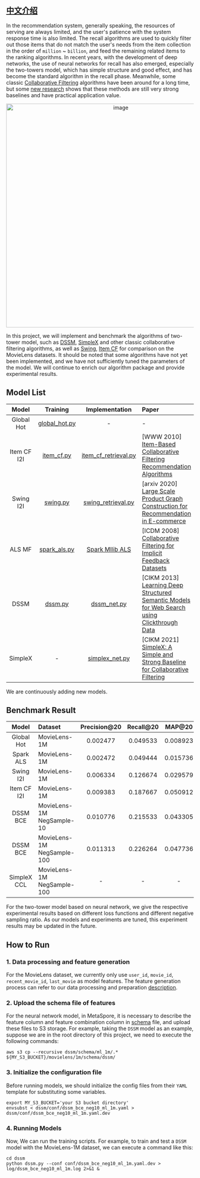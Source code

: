 ## [中文介绍](README-CN.md)
In the recommendation system, generally speaking, the resources of serving are always limited, and the user's patience with the system response time is also limited. The recall algorithms are used to quickly filter out those items that do not match the user's needs from the item collection in the order of `million` ~ `billion`, and feed the remaining related items to the ranking algorithms. In recent years, with the development of deep networks, the use of neural networks for recall has also emerged, especially the two-towers model, which has simple structure and good effect, and has become the standard algorithm in the recall phase. Meanwhile, some classic [Collaborative Filtering](https://en.wikipedia.org/wiki/Collaborative_filtering) algorithms have been around for a long time, but some [new research](https://arxiv.org/abs/1907.06902) shows that these methods are still very strong baselines and have practical application value.

<p align="center">
<img width="600" alt="image" src="https://user-images.githubusercontent.com/7464971/165916173-49d26410-91cd-408d-bbb3-18ca43d877b6.png">
</p>

In this project, we will implement and benchmark the algorithms of two-tower model, such as [DSSM](https://posenhuang.github.io/papers/cikm2013_DSSM_fullversion.pdf), [SimpleX](https://arxiv.org/abs/2109.12613) and other classic collaborative filtering algorithms, as well as [Swing](https://arxiv.org/abs/2010.05525), [Item CF](https://www.ra.ethz.ch/cdstore/www10/papers/pdf/p519.pdf) for comparison on the MovieLens datasets. It should be noted that some algorithms have not yet been implemented, and we have not sufficiently tuned the parameters of the model. We will continue to enrich our algorithm package and provide experimental results.

## Model List

|    Model     |                Training                 |                        Implementation                         | Paper                                                                                                                                     |
|:---------:|:-----------------------------------:|:-----------------------------------------------------:|:---------------------------------------------------------------------------------------------------------------------------------------|
| Global Hot | [global_hot.py](baseline/global_hot.py) | - | -                                     |
| Item CF I2I  |    [item_cf.py](baseline/item_cf.py)    |   [item_cf_retrieval.py](../../python/algos/item_cf_retrieval.py)   | [WWW 2010] [Item-Based Collaborative Filtering Recommendation Algorithms](https://www.ra.ethz.ch/cdstore/www10/papers/pdf/p519.pdf)  |
| Swing I2I  |   [swing.py](baseline/swing.py)    |  [swing_retrieval.py](../../python/metaspore/swing_retrieval.py)   | [arxiv 2020] [Large Scale Product Graph Construction for Recommendation in E-commerce](https://arxiv.org/abs/2109.12613)  | 
| ALS MF  |   [spark_als.py](baseline/spark_als.py)    |   [Spark Mllib ALS](https://spark.apache.org/docs/latest/api/python/reference/api/pyspark.mllib.recommendation.ALS.html)   | [ICDM 2008] [Collaborative Filtering for Implicit Feedback Datasets](http://www.yifanhu.net/PUB/cf.pdf)  | 
| DSSM  |   [dssm.py](dssm/dssm.py)    |   [dssm_net.py](../../python/algos/dssm_net.py)   | [CIKM 2013] [Learning Deep Structured Semantic Models for Web Search using Clickthrough Data](https://posenhuang.github.io/papers/cikm2013_DSSM_fullversion.pdf)  |
| SimpleX  |   -    |   [simplex_net.py](../../python/algos/simplex/simplex_net.py)   | [CIKM 2021] [SimpleX: A Simple and Strong Baseline for Collaborative Filtering](https://posenhuang.github.io/papers/cikm2013_DSSM_fullversion.pdf)  |

We are continuously adding new models.

## Benchmark Result

| Model | Dataset | Precision@20 | Recall@20 | MAP@20 | NDCG@20 | 
|:--------------:|:--------------|:-------------------------------:|:-------------------------------:|:-------------------------------:|:-------------------------------:|
| Global Hot | MovieLens-1M | 0.002477| 0.049533 | 0.008923 | 0.017346|
| Spark ALS | MovieLens-1M | 0.002472 | 0.049444 | 0.015736 | 0.017743 |
| Swing I2I | MovieLens-1M | 0.006334 | 0.126674 | 0.029579 | 0.050461 |
| Item CF I2I | MovieLens-1M | 0.009383 | 0.187667 | 0.050912 | 0.080504 |
| DSSM BCE | MovieLens-1M NegSample-10 | 0.010776 | 0.215533 | 0.043305 | 0.080013 |
| DSSM BCE | MovieLens-1M NegSample-100 | 0.011313 | 0.226264 | 0.047736 | 0.085856 |
| SimpleX CCL | MovieLens-1M NegSample-100 | - | - | - | - |

For the two-tower model based on neural network, we give the respective experimental results based on different loss functions and different negative sampling ratio. As our models and experiments are tuned, this experiment results may be updated in the future.

## How to Run
### 1. Data processing and feature generation
For the MovieLens dataset, we currently only use `user_id`, `movie_id`, `recent_movie_id`, `last_movie` as model features. The feature generation process can refer to our data processing and preparation [description](../dataset/README.md).

### 2. Upload the schema file of features
For the neural network model, in MetaSpore, it is necessary to describe the feature column and feature combination column in [schema](dssm/schema) file, and upload these files to S3 storage. For example, taking the `DSSM` model as an example, suppose we are in the root directory of this project,
we need to execute the following commands:

```shell
aws s3 cp --recursive dssm/schema/ml_1m/.* ${MY_S3_BUCKET}/movielens/1m/schema/dssm/
```

### 3. Initialize the configuration file 
Before running models, we should initialize the config files from their `YAML` template for substituting some variables. 

```shell
export MY_S3_BUCKET='your S3 bucket directory'
envsubst < dssm/conf/dssm_bce_neg10_ml_1m.yaml > dssm/conf/dssm_bce_neg10_ml_1m.yaml.dev
```

### 4. Running Models
Now, We can run the training scripts. For example, to train and test a `DSSM` model with the MovieLens-1M dataset, we can execute a command like this:

```shell
cd dssm
python dssm.py --conf conf/dssm_bce_neg10_ml_1m.yaml.dev > log/dssm_bce_neg10_ml_1m.log 2>&1 &
```

